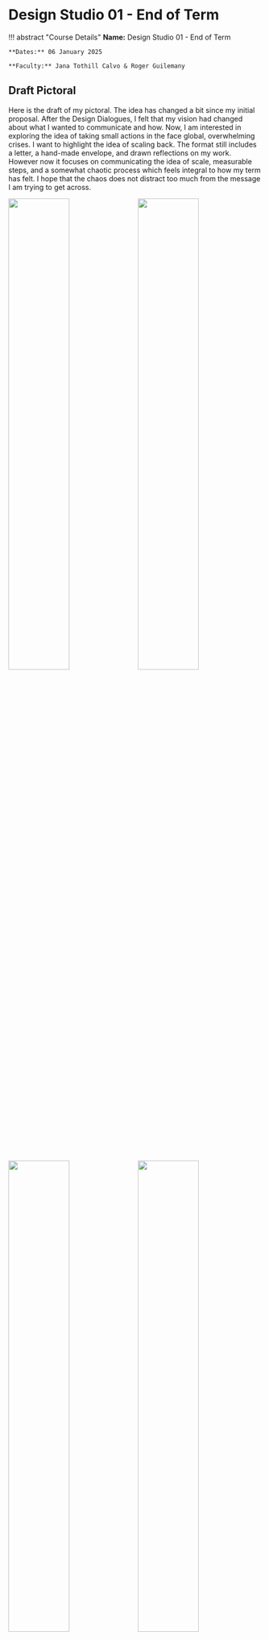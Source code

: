 # Design Studio 01 - End of Term

!!! abstract "Course Details"
    **Name:** Design Studio 01 - End of Term

    **Dates:** 06 January 2025 

    **Faculty:** Jana Tothill Calvo & Roger Guilemany

## Draft Pictoral 

Here is the draft of my pictoral. The idea has changed a bit since my initial proposal. After the Design Dialogues, I felt that my vision had changed about what I wanted to communicate and how. Now, I am interested in exploring the idea of taking small actions in the face global, overwhelming crises. I want to highlight the idea of scaling back. The format still includes a letter,  a hand-made envelope, and drawn reflections on my work. However now it focuses on communicating the idea of scale, measurable steps, and a somewhat chaotic process which feels integral to how my term has felt. I hope that the chaos does not distract too much from the message I am trying to get across. 

<!-- Slideshow container -->
<div class="slideshow-container">

  <!-- Full-width images with number and caption text -->
  <div class="mySlides fade">
    <img src="../../../images/term1/designstudio/endOfTerm/IMG_5035.jpeg" style="width:49%">
    <img src="../../../images/term1/designstudio/endOfTerm/IMG_5036.jpeg" style="float:right;width:49%">
  </div>

  <div class="mySlides fade">
    <img src="../../../images/term1/designstudio/endOfTerm/IMG_5037.jpeg" style="width:49%">
    <img src="../../../images/term1/designstudio/endOfTerm/IMG_5038.jpeg" style="float:right;width:49%">
  </div>

  <div class="mySlides fade">
    <img src="../../../images/term1/designstudio/endOfTerm/IMG_5039.jpeg" style="width:49%">
    <img src="../../../images/term1/designstudio/endOfTerm/IMG_5040.jpeg" style="float:right;width:49%">
  </div>

  <div class="mySlides fade">
    <img src="../../../images/term1/designstudio/endOfTerm/IMG_5041.jpeg" style="width:49%">
    <img src="../../../images/term1/designstudio/endOfTerm/IMG_5042.jpeg" style="float:right;width:49%">
  </div>


  <!-- Next and previous buttons -->
  <a class="prev" onclick="plusSlides(-1)">&#10094;</a>
  <a class="next" onclick="plusSlides(1)">&#10095;</a>
</div>

<!-- The dots/circles -->
<div style="text-align:center">
  <span class="dot" onclick="currentSlide(1)"></span>
  <span class="dot" onclick="currentSlide(2)"></span>
  <span class="dot" onclick="currentSlide(3)"></span>
  <span class="dot" onclick="currentSlide(4)"></span>
</div>

### The text of the letter:

Dear Reader, 																				

I hope you are doing well and not thinking too much about the current state of affairs. Here’s the thing, we live in a world in crisis, which is overwhelming and scary. There is a global climate emergency perpetrated by over-consumption, over-production, and massive amounts of waste, all driven by the a constant drive for more. This crisis on its own would be enough to make anyone lose hope, but it has fueled and is fueled by other crises like global conflicts, resource and economic inequality, loss of local community support, and a collective focus on simultaneously numbing ourselves to the suffering while constantly being bombarded with information specifically chosen by algorithms to keep us in a state of panic, fear, and division. So, all that said, dear reader, to combat this, let’s try to focus on ourselves and our small impacts, shall we? 

What pieces of our lives can we pour energy into to make life better? What actions can we take to foster kindness and support in our communities? The world is big, too big to address all of it, so what can we do to have a local impact? What can we do to fight back against algorithms and corporations telling us what to desire, how to feel, and what to think? 

Amidst all these overwhelming questions, my head is spinning and I am getting stuck. So, to combat that, I have attempted to take small, tentative steps towards testing my impact. Contained in this envelope is what I have tried so far. These are my attempts at responding in minute, measured, investigative ways to the crises while maintaining most of my sanity. It is a mess, like my feelings about this work. Perhaps it could also serve, dear reader, as a guide for your own reflection and practice, if you choose to take up the mantel. 

So, dear reader, I hope this letter finds you well and maybe, just for a moment, you will pause, step back, and examine your own choices. Maybe, just for a moment, you will really actively choose care, for yourself, your community, for our world. At least that is my hope. 

All the best, 

Lucretia Field 

## Images from Term 

### Object's Intervention 

The resulting images from the intervention asking people what object they value show a really fun moment in the course. Additionally, this was a moment where I finally engaged with the larger community outside of our direct classroom, which is something I want to do more of going forward. 

![Objects Intervention](../../images/term1/designstudio/endOfTerm/drawings.jpg)

### Phone Charger 

This photo shows an important lesson I learned this term: sometimes the simplest answer really can work. It is probably a better use of time to exhaust the possibility that the simple solution won't work before committing to a more complex one. I made a whole elaborate system to attach a wireless charger to my phone case when it wouldn't charge correctly from the port. However, to make it able to charge correctly, all I had to do was carefully and thoroughly clean the charge port. I had tried before embarking on the wireless charger plan, but I hadn't tried hard enough. So, keep things simple I guess is the most useful lesson to have learned. 

![Objects Intervention](../../images/term1/designstudio/endOfTerm/vaccuum.jpg)

### Phone Habits 

Not using my phone or laptop for over 24 hours was a really interesting experiment to do in this term. Part of me was surprised by how easy it was to do and how nice to felt to disconnect, another part of me knows that I likely won't do it the same way again because it required significant changes to my routine that, while refreshing, would complicate my normal life significantly if I made it a habit. However, maybe going forward in the next term, I will try it again or at least in small doses. 

![No Phone](../../images/term1/designstudio/noPhone/IMG_4625.PNG) 

### Clothing Mending 

I did a few different mending projects this term, from my own jeans, to a few pieces of clothing for my classmates, to a moment where I did my best to teach someone else the techniques I know to alter clothes. This photo shows me teaching mending, which I hope to do more of in the next terms, even as I continue to mend clothing for myself and others. 

![Mending](../../images/term1/designstudio/endOfTerm/mending.jpeg)


### Design Dialogue Bows 

These bows represent another moment of potentially misguided effort. I committed to making these bows as a visual hook for my presentation at the Design Dialogue and as a symbolic statement about consumerism. Ironically, I made way too many: about 80 bows when only 20 were actually used during the Dialogue. Additionally, it was pointed out to me during the event that I had turned paper that could theoretically be recycled, into non-recyclable junk, which was exactly what I was trying to reduce. So, while I had fun making the bows and they did serve as a conversation starter, perhaps next time it would be useful to take a step back before committing to making quite so many and doing just a little too much when a simpler solution probably would have been more elegant anyway. 

![Bows](../../images/term1/designstudio/endOfTerm/bows.jpg)

## Design Space Progression 

### First Design Space 
![Design Space 01](../../images/term1/designstudio/DesignSpaceOverview_01.png)

### Pydigital Design Space  
![Design Space 01](../../images/term1/designstudio/DesignSpaceOverview_03.jpeg)

### Simplified Digital Design Space for Design Dialogue 
![Design Space 01](../../images/term1/designstudio/DesignSpaceOverview_06.png)


<!-- ## Reflections from Design Dialogue 

I think somewhere along the way, I lost my direction again. I think I got caught up in the deadline of the design dialogue and the exhaustion from so much energy spent thinking as part of this program. Somewhere in the past few months between sort of finding direction and now, I lost it again. 

At the design dialogue, I was challenged to explain why I had the display I had. The bows that I had made served very little purpose in the long run and the challenge I received was "why?" but with the followup question of, you made something that was recyclable into something that is not recyclable, so what was your reason? There has to have been a strong reason why I did this then. Unfortunately, I wasn't able to give one, because I had gotten wrapped up (pun not intended) in the concept I had started down, without necessarily knowing what the why was. 

So, I think going forward, I have to figure out how to find my stronger reasons, to have stronger convictions, even if I might be wrong, but be able to explain them at least. 

I need to dig deeper into my first person perspective and stop trying to lecture. This design dialogue became too much about conversations - but I wasn't even recording those conversations very well, so, how do I change that for the future? Should all the conversations be recorded and I'll have to go back through them by hand, or is there a different thing I want to get out of these dialogues? Perhaps the path I have been on is not the right one. It helps to know that now, I guess. 

But what does the next term look like now? Do I build a community, if so, how? If I am thinking of going back to the US after this program, then what is the value of building a community here? 

So, with those questions still unanswered, what are the skills I want to learn next term? 

I want to use certain fabrication tools more: 

    - CNC - learn to make bigger things - more solid things. Will need to have a reason why, or I can just make things to learn the skills 
    - Lasercut - want to learn to develop quicker and try things more quickly and modularly 
    - How the superlab runs, I want to engage more with the people who run it and learn what things they need to do. Learn how a maker space works 

Things I want to do in general: 

    - Experiment with biomaterials - ask Salvador maybe 
    - Grow plants - can we do garden things on the roof or at Valldaura - automation, can I actually use the 'Grow Organic' project experience somehow? 
    - Kombucha - with Kevin 
    - Spirulina - with Kevin?
    - Cashew cheese - with Kevin? 
    - Make a fume extractor for the classroom from an old fan in the machine paradox box 


People I want to engage with more: 
    - Fab Lab people 
        - Josep and Dani 
        - Julia and Jessica 
        - Fab City people - I want to understand this 
    - People from other programs 
        - Atticus at Valldaura 
        - Salvador in AI 



Things in general, look into existing systems and things that work, see if there are ways to learn those, use those, 'scale' them although not necessarily in a capitalistic way 

Okay, some less happy thoughts: 

Am I just too much of a follower to be good at this? 
Are my own convictions or values or ideas too nebulous? When I am trying to figure these things out, do I get too committed to a single idea because it feels real in the moment, but then I don't examine things.
Why would I make a community here if I'm just going to move? But can I afford not to? 
Do I have too much trouble following through with plans to be in charge of something like this? 


So, where am I now? 
Still annoyed about consumerism, but what right do I have to tell anyone else what to do when I'm on a high horse of superiority. Also, I'm coming from a place of privilege and while I may recognize it, I haven't done much to learn about others or give context to the questions I still have. 
In general, I still have so many questions, too many to follow up on or with. 

So, from a first person perspective, what am I interested in? 

    - I want to know what happens when we switch algorithms 
        - prototype by switching with someone you actually know - physically switch phones or youtube accounts?
        - as you use someone else's algorithm, you would be changing theirs, potentially, depending on how it works 
        - just playing certain videos on the same wifi can influence what videos get shown too - how can we play with that? 
        - but the real crux is how do you get to switch with someone hwo you don't already overlap with?
        - is there a way to see the algorithms? 

    - What data does google actually have on me, or any other big company for that matter? 
        - look into ways to get that information 
        - Why? = because it feels scary, it feels like I want to be able to wrap my head around what corporations actually know about me 
        - How are the manipulating me? And everyone else?

    - How do we actually verify things? 
        - I think this is something I have been thinking about for a while, how do we know what gets recycled or composted or anything else? 
        - How do we know our data is being used, that we're being manipulated? 

    Maybe it's less about increasing friction and more about increasing transparency and understanding? 

    - show what the impact of your Amazon purchase will actually be somehow or your query on ChatGPT or why you are being shown a specific video. What if it is less about making it harder to buy new, but instead is about making it easier to know what you are buying. Digital material passports... but here's the thing, I don't want to write code, I don't want to mess with blockchain, I want to make things with my hands, sew, sculpt, create in those ways. So... once again, I am back to where I have always been. Wanting to make changes in ways that I don't know how to and don't want to really. BLAH! ugh! 

    
 -->